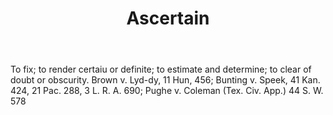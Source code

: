 ---
title: Ascertain
letter: A
permalink: "/definitions/ascertain.html"
body: To fix; to render certaiu or definite; to estimate and determine; to clear of
  doubt or obscurity. Brown v. Lyd-dy, 11 Hun, 456; Bunting v. Speek, 41 Kan. 424,
  21 Pac. 288, 3 L. R. A. 690; Pughe v. Coleman (Tex. Civ. App.) 44 S. W. 578
published_at: '2018-07-07'
source: Black's Law Dictionary
layout: post
---